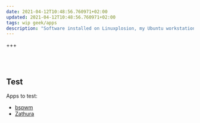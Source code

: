 ```yaml
---
date: 2021-04-12T10:48:56.760971+02:00
updated: 2021-04-12T10:48:56.760971+02:00
tags: wip geek/apps
description: "Software installed on Linuxplosion, my Ubuntu workstation"
---
```

+++

<br>
<br>

## Test

Apps to test:

- [bspwm](https://github.com/baskerville/bspwm "bspwm source code on GitHub")
- [Zathura](https://pwmt.org/projects/zathura/ "Zathura")